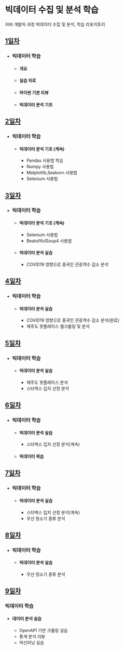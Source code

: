 # 빅데이터 수집 및 분석 학습
자바 개발자 과정 빅데이터 수집 및 분석, 학습 리포지토리

## [1일차](https://github.com/KangJeongTaek/bigdata-analysis-2024/blob/main/Day01.md)
- ### 빅데이터 학습
    - #### 개요
    - #### 실습 자료
    - #### 파이썬 기본 리뷰
    - #### 빅데이터 분석 기초

## [2일차](https://github.com/KangJeongTaek/bigdata-analysis-2024/blob/main/Day02.md)
- ### 빅데이터 학습
    - #### 빅데이터 분석 기초 (계속)
        - Pandas 사용법 학습
        - Numpy 사용법
        - Matplotlib,Seaborn 사용법
        - Selenium 사용법

## [3일차](https://github.com/KangJeongTaek/bigdata-analysis-2024/blob/main/Day03.md)
- ### 빅데이터 학습
    - #### 빅데이터 분석 기초 (계속)
         - Selenium 사용법
         - BeatufifulSoup4 사용법
    - #### 빅데이터 분석 실습
        - COVID19 영향으로 중국인 관광객수 감소 분석

    
## [4일차](https://github.com/KangJeongTaek/bigdata-analysis-2024/blob/main/Day04.md)
- ### 빅데이터 학습
    - #### 빅데이터 분석 실습
        - COVID19 영향으로 중국인 관광객수 감소 분석(완료)
        - 제주도 핫플레이스 웹크롤링 및 분석

## [5일차](https://github.com/KangJeongTaek/bigdata-analysis-2024/blob/main/Day05.md)
- ### 빅데이터 학습
    - #### 빅데이터 분석 실습
        - 제주도 핫플레이스 분석
        - 스타벅스 입지 선정 분석


## [6일차](https://github.com/KangJeongTaek/bigdata-analysis-2024/blob/main/Day06.md)
- ### 빅데이터 학습
    - #### 빅데이터 분석 실습
        - 스타벅스 입지 선정 분석(계속)

    - #### 빅데이터 복습

## [7일차](https://github.com/KangJeongTaek/bigdata-analysis-2024/blob/main/Day07.md)
- ### 빅데이터 학습
    - #### 빅데이터 분석 실습
        - 스타벅스 입지 선정 분석(계속)
        - 무선 청소기 종류 분석

## [8일차](https://github.com/KangJeongTaek/bigdata-analysis-2024/blob/main/Day07.md)
- ### 빅데이터 학습
    - #### 빅데이터 분석 실습
        - 무선 청소기 종류 분석

## [9일차](https://github.com/KangJeongTaek/bigdata-analysis-2024/blob/main/Day09.md)
### 빅데이터 학습

- #### 데이터 분석 실습
    - OpenAPI 기반 크롤링 실습
    - 통계 분석 리뷰
    - 머신러닝 실습